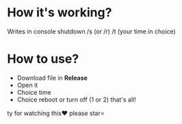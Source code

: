 # How it's working?

Writes in console shutdown /s (or /r) /t (your time in choice)

# How to use?

- Download file in **Release**
- Open it
- Choice time
- Choice reboot or turn off (1 or 2)
that's all!


ty for watching this❤️
please star⭐
